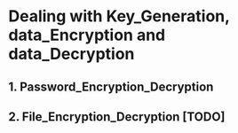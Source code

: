 # Dealing with Key_Generation, data_Encryption and data_Decryption

## 1. Password_Encryption_Decryption
## 2. File_Encryption_Decryption  [TODO]
